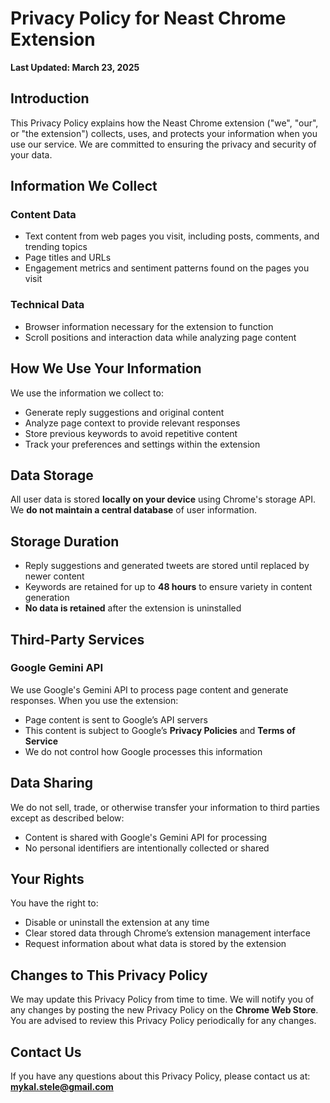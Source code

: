 

# **Privacy Policy for Neast Chrome Extension**  
**Last Updated: March 23, 2025**



## **Introduction**  
This Privacy Policy explains how the Neast Chrome extension ("we", "our", or "the extension") collects, uses, and protects your information when you use our service. We are committed to ensuring the privacy and security of your data.


## **Information We Collect**

### **Content Data**  
- Text content from web pages you visit, including posts, comments, and trending topics  
- Page titles and URLs  
- Engagement metrics and sentiment patterns found on the pages you visit  

### **Technical Data**  
- Browser information necessary for the extension to function  
- Scroll positions and interaction data while analyzing page content  



## **How We Use Your Information**  
We use the information we collect to:  
- Generate reply suggestions and original content  
- Analyze page context to provide relevant responses  
- Store previous keywords to avoid repetitive content  
- Track your preferences and settings within the extension  



## **Data Storage**  
All user data is stored **locally on your device** using Chrome's storage API. We **do not maintain a central database** of user information.



## **Storage Duration**  
- Reply suggestions and generated tweets are stored until replaced by newer content  
- Keywords are retained for up to **48 hours** to ensure variety in content generation  
- **No data is retained** after the extension is uninstalled  



## **Third-Party Services**

### **Google Gemini API**  
We use Google's Gemini API to process page content and generate responses. When you use the extension:  
- Page content is sent to Google’s API servers  
- This content is subject to Google’s **Privacy Policies** and **Terms of Service**  
- We do not control how Google processes this information  



## **Data Sharing**  
We do not sell, trade, or otherwise transfer your information to third parties except as described below:  
- Content is shared with Google's Gemini API for processing  
- No personal identifiers are intentionally collected or shared  



## **Your Rights**  
You have the right to:  
- Disable or uninstall the extension at any time  
- Clear stored data through Chrome’s extension management interface  
- Request information about what data is stored by the extension  



## **Changes to This Privacy Policy**  
We may update this Privacy Policy from time to time. We will notify you of any changes by posting the new Privacy Policy on the **Chrome Web Store**. You are advised to review this Privacy Policy periodically for any changes.



## **Contact Us**  
If you have any questions about this Privacy Policy, please contact us at: **mykal.stele@gmail.com**
